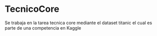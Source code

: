 # TecnicoCore
Se trabaja en la tarea tecnica core mediante el dataset titanic el cual es parte de una competencia en Kaggle
